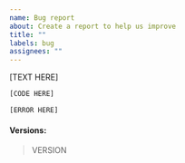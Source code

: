 ```yaml
---
name: Bug report
about: Create a report to help us improve
title: ""
labels: bug
assignees: ""
---
```


<!-- Describe the bug -->

[TEXT HERE]

<!-- To reproduce -->

```python
[CODE HERE]
```

<!-- Put your Error output in this code block (if applicable, else delete the block): -->

```pytb
[ERROR HERE]
```

#### Versions:

<!-- Output of scvi.__version__ -->

> VERSION

<!-- Relevant screenshots -->
